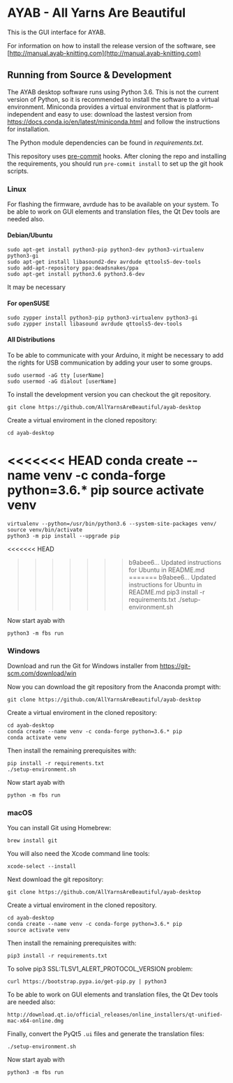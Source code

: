 # AYAB - All Yarns Are Beautiful

This is the GUI interface for AYAB.

For information on how to install the release version of the software, see
[http://manual.ayab-knitting.com](http://manual.ayab-knitting.com)

## Running from Source & Development

The AYAB desktop software runs using Python 3.6. This is not the current
version of Python, so it is recommended to install the software to a
virtual environment. Miniconda provides a virtual environment that is
platform-independent and easy to use: download the lastest version from
https://docs.conda.io/en/latest/miniconda.html and follow the instructions
for installation.

The Python module dependencies can be found in *requirements.txt*.

This repository uses [pre-commit](https://pre-commit.com/) hooks.
After cloning the repo and installing the requirements, you should run
`pre-commit install` to set up the git hook scripts.

### Linux

For flashing the firmware, avrdude has to be available on your system.
To be able to work on GUI elements and translation files, the Qt Dev tools are
needed also.

#### Debian/Ubuntu

    sudo apt-get install python3-pip python3-dev python3-virtualenv python3-gi
    sudo apt-get install libasound2-dev avrdude qttools5-dev-tools
    sudo add-apt-repository ppa:deadsnakes/ppa
    sudo apt-get install python3.6 python3.6-dev

It may be necessary 

#### For openSUSE

    sudo zypper install python3-pip python3-virtualenv python3-gi
    sudo zypper install libasound avrdude qttools5-dev-tools

#### All Distributions

To be able to communicate with your Arduino, it might be necessary to add the
rights for USB communication by adding your user to some groups.

    sudo usermod -aG tty [userName]
    sudo usermod -aG dialout [userName]

To install the development version you can checkout the git repository.

    git clone https://github.com/AllYarnsAreBeautiful/ayab-desktop

Create a virtual enviroment in the cloned repository:

    cd ayab-desktop
<<<<<<< HEAD
    conda create --name venv -c conda-forge python=3.6.* pip
    source activate venv
=======
    virtualenv --python=/usr/bin/python3.6 --system-site-packages venv/
    source venv/bin/activate
    python3 -m pip install --upgrade pip
<<<<<<< HEAD
>>>>>>> b9abee6... Updated instructions for Ubuntu in README.md
=======
>>>>>>> b9abee6... Updated instructions for Ubuntu in README.md
    pip3 install -r requirements.txt
    ./setup-environment.sh

Now start ayab with

    python3 -m fbs run

### Windows

Download and run the Git for Windows installer from https://git-scm.com/download/win
 
Now you can download the git repository from the Anaconda prompt with:

    git clone https://github.com/AllYarnsAreBeautiful/ayab-desktop

Create a virtual enviroment in the cloned repository:

    cd ayab-desktop
    conda create --name venv -c conda-forge python=3.6.* pip
    conda activate venv

Then install the remaining prerequisites with:

    pip install -r requirements.txt
    ./setup-environment.sh

Now start ayab with

    python -m fbs run

### macOS

You can install Git using Homebrew:

    brew install git

You will also need the Xcode command line tools:

    xcode-select --install

Next download the git repository:

    git clone https://github.com/AllYarnsAreBeautiful/ayab-desktop

Create a virtual enviroment in the cloned repository.

    cd ayab-desktop
    conda create --name venv -c conda-forge python=3.6.* pip
    source activate venv

Then install the remaining prerequisites with:

    pip3 install -r requirements.txt

To solve pip3 SSL:TLSV1_ALERT_PROTOCOL_VERSION problem:

    curl https://bootstrap.pypa.io/get-pip.py | python3

To be able to work on GUI elements and translation files, the Qt Dev tools are needed also:

    http://download.qt.io/official_releases/online_installers/qt-unified-mac-x64-online.dmg

Finally, convert the PyQt5 `.ui` files and generate the translation files:

    ./setup-environment.sh

Now start ayab with

    python3 -m fbs run
